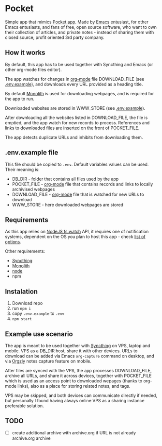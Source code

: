 # Pocket

Simple app that mimics [Pocket app](https://www.mozilla.org/en-US/firefox/pocket/). Made by [Emacs](https://www.gnu.org/software/Emacs/) entusiast, for other Emacs entusiasts, and fans of free, open source software, who want to own their collection of articles, and private notes - instead of sharing them with closed source, profit oriented 3rd party company.

## How it works

By default, this app has to be used together with Syncthing and Emacs (or other org-mode files editor).

The app watches for changes in [org-mode](https://orgmode.org/) file DOWNLOAD_FILE (see [.env.example](https://github.com/farynaio/pocket#envexample-file)), and downloads every URL provided as a heading title.

By default [Monolith](https://github.com/Y2Z/monolith) is used for downloading webpages, and is required for the app to run.

Downloaded websites are stored in WWW_STORE (see [.env.example](https://github.com/farynaio/pocket#envexample-file)).

After downloading all the websites listed in DOWNLOAD_FILE, the file is emptied, and the app watch for new records to process. References and links to downloaded files are inserted on the front of POCKET_FILE.

The app detects duplicate URLs and inhibits from downloading them.

## .env.example file

This file should be copied to `.env`. Default variables values can be used. Their meaning is:

- DB_DIR - folder that contains all files used by the app
- POCKET_FILE - [org-mode](https://orgmode.org/) file that contains records and links to locally archivised webpages
- DOWNLOAD_FILE - [org-mode](https://orgmode.org/) file that is watched for new URLs to download
- WWW_STORE - here downloaded webpages are stored

## Requirements

As this app relies on [NodeJS fs.watch](https://nodejs.org/docs/latest/api/fs.html#fswatchfilename-options-listener) API, it requires one of notification systems, dependent on the OS you plan to host this app - check [list of options](https://nodejs.org/docs/latest/api/fs.html#availability).

Other requirements:
- [Syncthing](https://syncthing.net)
- [Monolith](https://github.com/Y2Z/monolith)
- [node](https://nodejs.org)
- npm

## Instalation

1. Download repo
2. run `npm i`
3. copy `.env.example` to `.env`
4. `npm start`

## Example use scenario

The app is meant to be used together with [Syncthing](https://syncthing.net/) on VPS, laptop and  mobile. VPS as a DB_DIR host, share it with other devices. URLs to download can be added via Emacs `org-capture` command on desktop, and via [Orgzly](https://orgzly.com/) notes capture feature on mobile.

After files are synced with the VPS, the app processes DOWNLOAD_FILE, archive all URLs, and share it across devices, together with POCKET_FILE which is used as an access point to downloaded wepages (thanks to org-mode links), also as a place for storing related notes, and tags.

VPS may be skipped, and both devices can communicate directly if needed, but personally I found having always online VPS as a sharing instance preferable solution.

## TODO

- [ ] create additional archive with archive.org if URL is not already archive.org archive